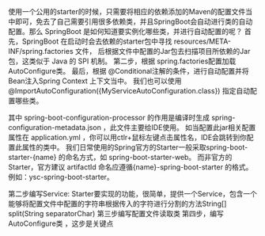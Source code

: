 使用一个公用的starter的时候，只需要将相应的依赖添加的Maven的配置文件当中即可，免去了自己需要引用很多依赖类，并且SpringBoot会自动进行类的自动配置。那么 SpringBoot 是如何知道要实例化哪些类，并进行自动配置的呢？
首先，SpringBoot 在启动时会去依赖的starter包中寻找 resources/META-INF/spring.factories 文件，
后根据文件中配置的Jar包去扫描项目所依赖的Jar包，这类似于 Java 的 SPI 机制。
第二步，根据 spring.factories配置加载AutoConfigure类。
最后，根据 @Conditional注解的条件，进行自动配置并将Bean注入Spring Context 上下文当中。
我们也可以使用@ImportAutoConfiguration({MyServiceAutoConfiguration.class}) 指定自动配置哪些类。

其中 spring-boot-configuration-processor 的作用是编译时生成 spring-configuration-metadata.json ，此文件主要给IDE使用。
如当配置此jar相关配置属性在 application.yml ，你可以用ctlr+鼠标左键点击属性名，IDE会跳转到你配置此属性的类中。
我们日常使用的Spring官方的Starter一般采取spring-boot-starter-{name} 的命名方式，如 spring-boot-starter-web。
而非官方的Starter，官方建议 artifactId 命名应遵循{name}-spring-boot-starter 的格式。 例如：ysc-spring-boot-starter。

第二步编写Service: Starter要实现的功能，很简单，提供一个Service，包含一个能够将配置文件中配置的字符串根据传入的字符进行分割的方法String[] split(String separatorChar)
第三步编写配置文件读取类
第四步，编写AutoConfigure类 ，这步是关键点